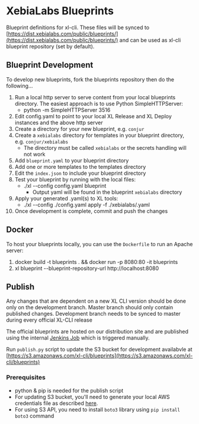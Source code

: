 # XebiaLabs Blueprints

Blueprint definitions for xl-cli. These files will be synced to [https://dist.xebialabs.com/public/blueprints/](https://dist.xebialabs.com/public/blueprints/) and can be used as xl-cli blueprint repository (set by default).

## Blueprint Development

To develop new blueprints, fork the blueprints repository then do the following...
1. Run a local http server to serve content from your local blueprints directory.  The easiest approach is to use Python SimpleHTTPServer:
    * python -m SimpleHTTPServer 3516
1. Edit config.yaml to point to your local XL Release and XL Deploy instances and the above http server
1. Create a directory for your new blueprint, e.g. `conjur`
1. Create a `xebialabs` directory for templates in your blueprint directory, e.g. `conjur/xebialabs`
    * The directory must be called `xebialabs` or the secrets handling will not work
1. Add `blueprint.yaml` to your blueprint directory
1. Add one or more templates to the templates directory
1. Edit the `index.json` to include your blueprint directory
1. Test your blueprint by running with the local files:
    * ./xl --config config.yaml blueprint
        * Output yaml will be found in the blueprint `xebialabs` directory
1. Apply your generated .yaml(s) to XL tools:
    * ./xl --config ./config.yaml apply -f ./xebialabs/<your template>.yaml
1. Once development is complete, commit and push the changes


## Docker
To host your blueprints locally, you can use the `Dockerfile` to run an Apache server:
1. docker build -t blueprints . && docker run -p 8080:80 -it blueprints
1. xl blueprint --blueprint-repository-url http://localhost:8080


## Publish

Any changes that are dependent on a new XL CLI version should be done only on the development branch. Master branch should only contain published changes. Development branch needs to be synced to master during every official XL-CLI release

The official blueprints are hosted on our distribution site and are published using the internal [Jenkins Job](https://jenkins-ng.xebialabs.com/jenkinsng/job/XL%20Devops%20As%20Code/job/Blueprints%20Release/) which is triggered manually.

Run `publish.py` script to update the S3 bucket for development availabvle at [https://s3.amazonaws.com/xl-cli/blueprints](https://s3.amazonaws.com/xl-cli/blueprints)

### Prerequisites

- python & pip is needed for the publish script
- For updating S3 bucket, you'll need to generate your local AWS credentials file as described [here](https://docs.aws.amazon.com/cli/latest/userguide/cli-config-files.html).
- For using S3 API, you need to install `boto3` library using `pip install boto3` command
